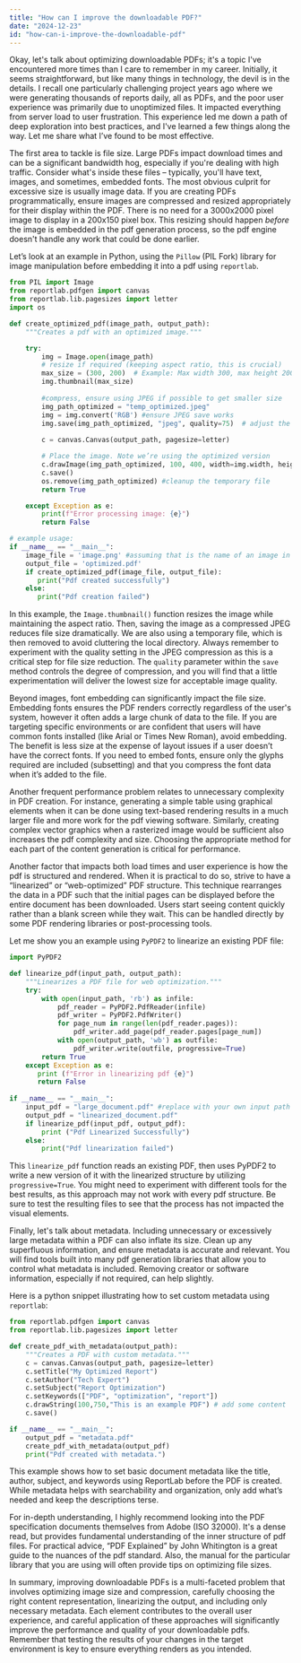 ```yaml
---
title: "How can I improve the downloadable PDF?"
date: "2024-12-23"
id: "how-can-i-improve-the-downloadable-pdf"
---
```


Okay, let's talk about optimizing downloadable PDFs; it's a topic I've encountered more times than I care to remember in my career. Initially, it seems straightforward, but like many things in technology, the devil is in the details. I recall one particularly challenging project years ago where we were generating thousands of reports daily, all as PDFs, and the poor user experience was primarily due to unoptimized files. It impacted everything from server load to user frustration. This experience led me down a path of deep exploration into best practices, and I've learned a few things along the way. Let me share what I’ve found to be most effective.

The first area to tackle is file size. Large PDFs impact download times and can be a significant bandwidth hog, especially if you're dealing with high traffic. Consider what's inside these files – typically, you'll have text, images, and sometimes, embedded fonts. The most obvious culprit for excessive size is usually image data. If you are creating PDFs programmatically, ensure images are compressed and resized appropriately for their display within the PDF. There is no need for a 3000x2000 pixel image to display in a 200x150 pixel box. This resizing should happen *before* the image is embedded in the pdf generation process, so the pdf engine doesn't handle any work that could be done earlier.

Let’s look at an example in Python, using the `Pillow` (PIL Fork) library for image manipulation before embedding it into a pdf using `reportlab`.

```python
from PIL import Image
from reportlab.pdfgen import canvas
from reportlab.lib.pagesizes import letter
import os

def create_optimized_pdf(image_path, output_path):
    """Creates a pdf with an optimized image."""

    try:
        img = Image.open(image_path)
        # resize if required (keeping aspect ratio, this is crucial)
        max_size = (300, 200)  # Example: Max width 300, max height 200
        img.thumbnail(max_size)
        
        #compress, ensure using JPEG if possible to get smaller size
        img_path_optimized = "temp_optimized.jpeg"
        img = img.convert('RGB') #ensure JPEG save works
        img.save(img_path_optimized, "jpeg", quality=75)  # adjust the quality as required
    
        c = canvas.Canvas(output_path, pagesize=letter)

        # Place the image. Note we’re using the optimized version
        c.drawImage(img_path_optimized, 100, 400, width=img.width, height=img.height)  #adjust coordinates as needed
        c.save()
        os.remove(img_path_optimized) #cleanup the temporary file
        return True

    except Exception as e:
        print(f"Error processing image: {e}")
        return False

# example usage:
if __name__ == "__main__":
    image_file = 'image.png' #assuming that is the name of an image in the directory, use your own image path
    output_file = 'optimized.pdf'
    if create_optimized_pdf(image_file, output_file):
       print("Pdf created successfully")
    else:
       print("Pdf creation failed")
```

In this example, the `Image.thumbnail()` function resizes the image while maintaining the aspect ratio. Then, saving the image as a compressed JPEG reduces file size dramatically. We are also using a temporary file, which is then removed to avoid cluttering the local directory. Always remember to experiment with the quality setting in the JPEG compression as this is a critical step for file size reduction. The `quality` parameter within the `save` method controls the degree of compression, and you will find that a little experimentation will deliver the lowest size for acceptable image quality.

Beyond images, font embedding can significantly impact the file size. Embedding fonts ensures the PDF renders correctly regardless of the user's system, however it often adds a large chunk of data to the file. If you are targeting specific environments or are confident that users will have common fonts installed (like Arial or Times New Roman), avoid embedding. The benefit is less size at the expense of layout issues if a user doesn’t have the correct fonts. If you need to embed fonts, ensure only the glyphs required are included (subsetting) and that you compress the font data when it’s added to the file.

Another frequent performance problem relates to unnecessary complexity in PDF creation. For instance, generating a simple table using graphical elements when it can be done using text-based rendering results in a much larger file and more work for the pdf viewing software. Similarly, creating complex vector graphics when a rasterized image would be sufficient also increases the pdf complexity and size. Choosing the appropriate method for each part of the content generation is critical for performance.

Another factor that impacts both load times and user experience is how the pdf is structured and rendered. When it is practical to do so, strive to have a “linearized” or “web-optimized” PDF structure. This technique rearranges the data in a PDF such that the initial pages can be displayed before the entire document has been downloaded. Users start seeing content quickly rather than a blank screen while they wait. This can be handled directly by some PDF rendering libraries or post-processing tools.

Let me show you an example using `PyPDF2` to linearize an existing PDF file:

```python
import PyPDF2

def linearize_pdf(input_path, output_path):
    """Linearizes a PDF file for web optimization."""
    try:
        with open(input_path, 'rb') as infile:
            pdf_reader = PyPDF2.PdfReader(infile)
            pdf_writer = PyPDF2.PdfWriter()
            for page_num in range(len(pdf_reader.pages)):
                pdf_writer.add_page(pdf_reader.pages[page_num])
            with open(output_path, 'wb') as outfile:
                pdf_writer.write(outfile, progressive=True)
        return True
    except Exception as e:
       print (f"Error in linearizing pdf {e}")
       return False
    
if __name__ == "__main__":
    input_pdf = "large_document.pdf" #replace with your own input path
    output_pdf = "linearized_document.pdf"
    if linearize_pdf(input_pdf, output_pdf):
        print ("Pdf Linearized Successfully")
    else:
        print("Pdf linearization failed")
```

This `linearize_pdf` function reads an existing PDF, then uses PyPDF2 to write a new version of it with the linearized structure by utilizing `progressive=True`. You might need to experiment with different tools for the best results, as this approach may not work with every pdf structure. Be sure to test the resulting files to see that the process has not impacted the visual elements.

Finally, let's talk about metadata. Including unnecessary or excessively large metadata within a PDF can also inflate its size. Clean up any superfluous information, and ensure metadata is accurate and relevant. You will find tools built into many pdf generation libraries that allow you to control what metadata is included. Removing creator or software information, especially if not required, can help slightly.

Here is a python snippet illustrating how to set custom metadata using `reportlab`:

```python
from reportlab.pdfgen import canvas
from reportlab.lib.pagesizes import letter

def create_pdf_with_metadata(output_path):
    """Creates a PDF with custom metadata."""
    c = canvas.Canvas(output_path, pagesize=letter)
    c.setTitle("My Optimized Report")
    c.setAuthor("Tech Expert")
    c.setSubject("Report Optimization")
    c.setKeywords(["PDF", "optimization", "report"])
    c.drawString(100,750,"This is an example PDF") # add some content
    c.save()

if __name__ == "__main__":
    output_pdf = "metadata.pdf"
    create_pdf_with_metadata(output_pdf)
    print("Pdf created with metadata.")

```

This example shows how to set basic document metadata like the title, author, subject, and keywords using ReportLab before the PDF is created. While metadata helps with searchability and organization, only add what’s needed and keep the descriptions terse.

For in-depth understanding, I highly recommend looking into the PDF specification documents themselves from Adobe (ISO 32000). It's a dense read, but provides fundamental understanding of the inner structure of pdf files. For practical advice, “PDF Explained” by John Whitington is a great guide to the nuances of the pdf standard. Also, the manual for the particular library that you are using will often provide tips on optimizing file sizes.

In summary, improving downloadable PDFs is a multi-faceted problem that involves optimizing image size and compression, carefully choosing the right content representation, linearizing the output, and including only necessary metadata. Each element contributes to the overall user experience, and careful application of these approaches will significantly improve the performance and quality of your downloadable pdfs. Remember that testing the results of your changes in the target environment is key to ensure everything renders as you intended.
